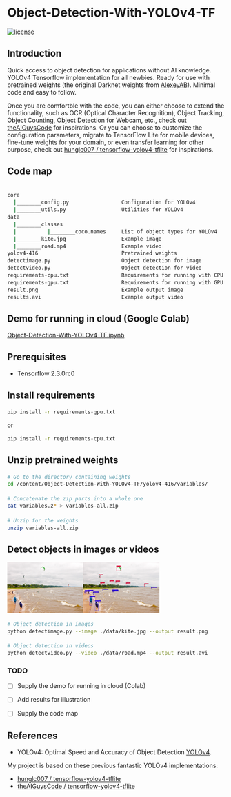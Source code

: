 # Object-Detection-With-YOLOv4-TF

[![license](https://img.shields.io/github/license/mashape/apistatus.svg)](LICENSE)

## Introduction

Quick access to object detection for applications without AI knowledge. YOLOv4 Tensorflow implementation for all newbies. Ready for use with pretrained weights (the original Darknet weights from [AlexeyAB](https://github.com/AlexeyAB/darknet)). Minimal code and easy to follow.

Once you are comfortble with the code, you can either choose to extend the functionality, such as OCR (Optical Character Recognition), Object Tracking, Object Counting, Object Detection for Webcam, etc., check out [theAIGuysCode](https://github.com/theAIGuysCode) for inspirations. Or you can choose to customize the configuration parameters, migrate to TensorFlow Lite for mobile devices, fine-tune weights for your domain, or even transfer learning for other purpose, check out [hunglc007 / tensorflow-yolov4-tflite](https://github.com/hunglc007/tensorflow-yolov4-tflite) for inspirations.

## Code map
```bash

core
  |________config.py                 Configuration for YOLOv4
  |________utils.py                  Utilities for YOLOv4
data
  |________classes
  |          |________coco.names     List of object types for YOLOv4  
  |________kite.jpg                  Example image
  |________road.mp4                  Example video
yolov4-416                           Pretrained weights
detectimage.py                       Object detection for image
detectvideo.py                       Object detection for video
requirements-cpu.txt                 Requirements for running with CPU
requirements-gpu.txt                 Requirements for running with GPU
result.png                           Example output image
results.avi                          Example output video

```
## Demo for running in cloud (Google Colab)
[Object-Detection-With-YOLOv4-TF.ipynb](https://drive.google.com/file/d/1m5tK7C2K0YriWMSMm3T2LQDCHD2jKAJY/view?usp=sharing) 

## Prerequisites
- Tensorflow 2.3.0rc0

## Install requirements

```bash
pip install -r requirements-gpu.txt

```
or

```bash
pip install -r requirements-cpu.txt

```

## Unzip pretrained weights

```bash
# Go to the directory containing weights
cd /content/Object-Detection-With-YOLOv4-TF/yolov4-416/variables/

# Concatenate the zip parts into a whole one
cat variables.z* > variables-all.zip

# Unzip for the weights
unzip variables-all.zip

```

## Detect objects in images or videos
<img src="https://github.com/yuhang2685/Object-Detection-With-YOLOv4-TF/blob/main/data/kite.jpg" width="35%"><img src="https://github.com/yuhang2685/Object-Detection-With-YOLOv4-TF/blob/main/result.png" width="35%">

```bash
# Object detection in images
python detectimage.py --image ./data/kite.jpg --output result.png

# Object detection in videos
python detectvideo.py --video ./data/road.mp4 --output result.avi

```
### TODO
* [ ]  Supply the demo for running in cloud (Colab)
* [ ]  Add results for illustration
* [ ]  Supply the code map


## References

  * YOLOv4: Optimal Speed and Accuracy of Object Detection [YOLOv4](https://arxiv.org/abs/2004.10934).
  
   My project is based on these previous fantastic YOLOv4 implementations:
  * [hunglc007 / tensorflow-yolov4-tflite](https://github.com/hunglc007/tensorflow-yolov4-tflite)
  * [theAIGuysCode / tensorflow-yolov4-tflite](https://github.com/theAIGuysCode/tensorflow-yolov4-tflite)
